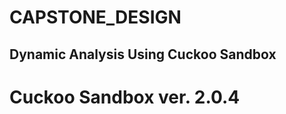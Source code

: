 CAPSTONE_DESIGN
===============
Dynamic Analysis Using Cuckoo Sandbox
-------------------------------------
# Cuckoo Sandbox ver. 2.0.4
